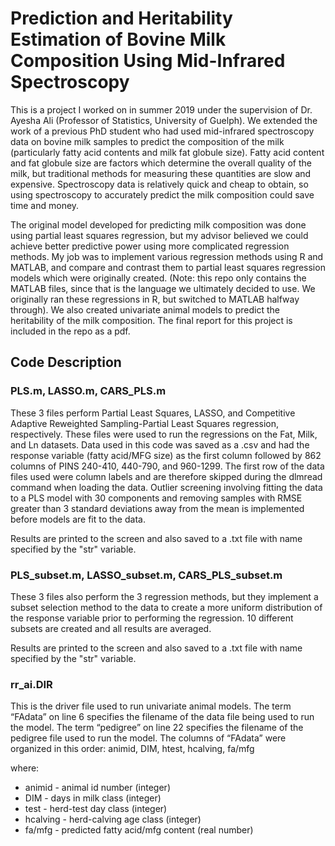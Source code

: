 # Prediction and Heritability Estimation of Bovine Milk Composition Using Mid-Infrared Spectroscopy
This is a project I worked on in summer 2019 under the supervision of Dr. Ayesha Ali (Professor of Statistics, University of Guelph). We extended the work of a previous PhD student who had used mid-infrared spectroscopy data on bovine milk samples to predict the composition of the milk (particularly fatty acid contents and milk fat globule size). Fatty acid content and fat globule size are factors which determine the overall quality of the milk, but traditional methods for measuring these quantities are slow and expensive. Spectroscopy data is relatively quick and cheap to obtain, so using spectroscopy to accurately predict the milk composition could save time and money.

The original model developed for predicting milk composition was done using partial least squares regression, but my advisor believed we could achieve better predictive power using more complicated regression methods. My job was to implement various regression methods using R and MATLAB, and compare and contrast them to partial least squares regression models which were originally created. (Note: this repo only contains the MATLAB files, since that is the language we ultimately decided to use. We originally ran these regressions in R, but switched to MATLAB halfway through). We also created univariate animal models to predict the heritability of the milk composition. The final report for this project is included in the repo as a pdf.

## Code Description

### PLS.m, LASSO.m, CARS_PLS.m
These 3 files perform Partial Least Squares, LASSO, and Competitive Adaptive Reweighted Sampling-Partial Least Squares regression, respectively. These files were used to run the regressions on the Fat, Milk, and Ln datasets. Data used in this code was saved as a .csv and had the response variable (fatty acid/MFG size) as the first column followed by 862 columns of PINS 240-410, 440-790, and 960-1299. The first row of the data files used were column labels and are therefore skipped during the dlmread command when loading the data. Outlier screening involving fitting the data to a PLS model with 30 components and removing samples with RMSE greater than 3 standard deviations away from the mean is implemented before models are fit to the data.

Results are printed to the screen and also saved to a .txt file with name specified by the "str" variable.

### PLS_subset.m, LASSO_subset.m, CARS_PLS_subset.m 
These 3 files also perform the 3 regression methods, but they implement a subset selection method to the data to create a more uniform distribution of the response variable prior to performing the regression. 10 different subsets are created and all results are averaged.

Results are printed to the screen and also saved to a .txt file with name specified by the "str" variable.



### rr_ai.DIR 
This is the driver file used to run univariate animal models. The term “FAdata” on line 6 specifies the filename of the data file being used to run the model. The term “pedigree” on line 22 specifies the filename of the pedigree file used to run the model. The columns of “FAdata” were organized in this order: animid, DIM, htest, hcalving, fa/mfg

where:
* animid - animal id number (integer)
* DIM - days in milk class (integer)
* test - herd-test day class (integer)
* hcalving - herd-calving age class (integer)
* fa/mfg - predicted fatty acid/mfg content (real number)
